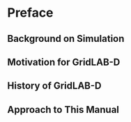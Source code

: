# Preface

## Background on Simulation

## Motivation for GridLAB-D

## History of GridLAB-D

## Approach to This Manual
